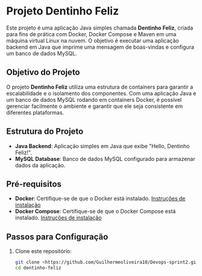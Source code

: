 # Projeto Dentinho Feliz

Este projeto é uma aplicação Java simples chamada **Dentinho Feliz**, criada para fins de prática com Docker, Docker Compose e Maven em uma máquina virtual Linux na nuvem. O objetivo é executar uma aplicação backend em Java que imprime uma mensagem de boas-vindas e configura um banco de dados MySQL.

## Objetivo do Projeto

O projeto **Dentinho Feliz** utiliza uma estrutura de containers para garantir a escalabilidade e o isolamento dos componentes. Com uma aplicação Java e um banco de dados MySQL rodando em containers Docker, é possível gerenciar facilmente o ambiente e garantir que ele seja consistente em diferentes plataformas.

## Estrutura do Projeto

- **Java Backend**: Aplicação simples em Java que exibe "Hello, Dentinho Feliz!".
- **MySQL Database**: Banco de dados MySQL configurado para armazenar dados da aplicação.

## Pré-requisitos

- **Docker**: Certifique-se de que o Docker está instalado. [Instruções de instalação](https://docs.docker.com/get-docker/)
- **Docker Compose**: Certifique-se de que o Docker Compose está instalado. [Instruções de instalação](https://docs.docker.com/compose/install/)

## Passos para Configuração

1. Clone este repositório:
   ```bash
   git clone <https://github.com/Guilhermeoliveira10/Devops-sprint2.git>
   cd dentinho-feliz

